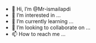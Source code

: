 - 👋 Hi, I’m @Mr-ismailapdi
- 👀 I’m interested in ...
- 🌱 I’m currently learning ...
- 💞️ I’m looking to collaborate on ...
- 📫 How to reach me ...

<!---
Mr-ismailapdi/Mr-ismailapdi is a ✨ special ✨ repository because its `README.md` (this file) appears on your GitHub profile.
You can click the Preview link to take a look at your changes.
--->

